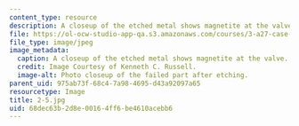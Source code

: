 ```yaml
---
content_type: resource
description: A closeup of the etched metal shows magnetite at the valve.
file: https://ol-ocw-studio-app-qa.s3.amazonaws.com/courses/3-a27-case-studies-in-forensic-metallurgy-fall-2007/68dec63b2d8e00164ff6be4610acebb6_2-5.jpg
file_type: image/jpeg
image_metadata:
  caption: A closeup of the etched metal shows magnetite at the valve.
  credit: Image Courtesy of Kenneth C. Russell.
  image-alt: Photo closeup of the failed part after etching.
parent_uid: 975ab73f-68c4-7a98-4695-d43a92097a65
resourcetype: Image
title: 2-5.jpg
uid: 68dec63b-2d8e-0016-4ff6-be4610acebb6
---
```


